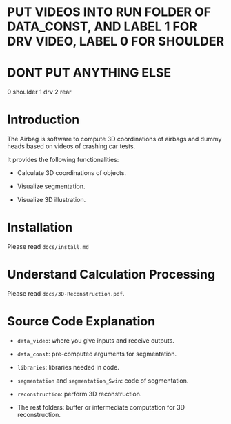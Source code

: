 # PUT VIDEOS INTO RUN FOLDER OF DATA_CONST, AND LABEL 1 FOR DRV VIDEO, LABEL 0 FOR SHOULDER
# DONT PUT ANYTHING ELSE
0 shoulder
1 drv
2 rear

# Introduction

The Airbag is software to compute 3D coordinations of airbags and dummy heads based on videos of crashing car tests.

It provides the following functionalities:

* Calculate 3D coordinations of objects.

* Visualize segmentation.

* Visualize 3D illustration.


# Installation

Please read `docs/install.md`

# Understand Calculation Processing

Please read `docs/3D-Reconstruction.pdf`.

# Source Code Explanation

* `data_video`: where you give inputs and receive outputs.

* `data_const`: pre-computed arguments for segmentation.

* `libraries`: libraries needed in code.

* `segmentation` and `segmentation_Swin`: code of segmentation.

* `reconstruction`: perform 3D reconstruction.

* The rest folders: buffer or intermediate computation for 3D reconstruction.